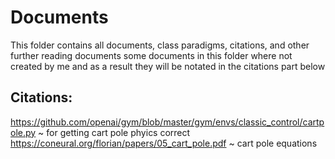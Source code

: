 # Documents

This folder contains all documents, class paradigms, citations, and other further reading documents
some documents in this folder where not created by me and as a result they will be notated in the citations part below

## Citations:
https://github.com/openai/gym/blob/master/gym/envs/classic_control/cartpole.py  ~ for getting cart pole phyics correct
https://coneural.org/florian/papers/05_cart_pole.pdf  ~ cart pole equations
